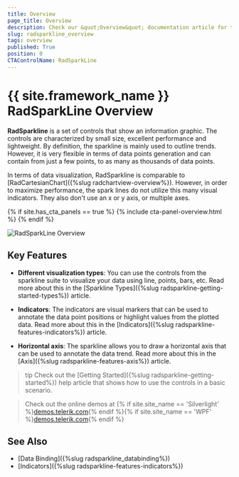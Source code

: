 ```yaml
---
title: Overview
page_title: Overview
description: Check our &quot;Overview&quot; documentation article for the RadSparkLine {{ site.framework_name }} control.
slug: radsparkline_overview
tags: overview
published: True
position: 0
CTAControlName: RadSparkLine
---
```


# {{ site.framework_name }} RadSparkLine Overview

__RadSparkline__ is a set of controls that show an information graphic. The controls are characterized by small size, excellent performance and lightweight. By definition, the sparkline is mainly used to outline trends. However, it is very flexible in terms of data points generation and can contain from just a few points, to as many as thousands of data points.

In terms of data visualization, RadSparkline is comparable to [RadCartesianChart]({%slug radchartview-overview%}). However, in order to maximize performance, the spark lines do not utilize this many visual indicators. They also don't use an x or y axis, or multiple axes.

{% if site.has_cta_panels == true %}
{% include cta-panel-overview.html %}
{% endif %}

![RadSparkLine Overview](images/sparkline-overview-0.png)

## Key Features

* __Different visualization types__: You can use the controls from the sparkline suite to visualize your data using line, points, bars, etc. Read more about this in the [Sparkline Types]({%slug radsparkline-getting-started-types%}) article.

* __Indicators__: The indicators are visual markers that can be used to annotate the data point positions or highlight values from the plotted data. Read more about this in the [Indicators]({%slug radsparkline-features-indicators%}) article.

* __Horizontal axis__: The sparkline allows you to draw a horizontal axis that can be used to annotate the data trend. Read more about this in the [Axis]({%slug radsparkline-features-axis%}) article.

>tip Check out the [Getting Started]({%slug radsparkline-getting-started%}) help article that shows how to use the controls in a basic scenario.

> Check out the online demos at {% if site.site_name == 'Silverlight' %}[demos.telerik.com](https://demos.telerik.com/silverlight/#BulletGraph/FirstLook){% endif %}{% if site.site_name == 'WPF' %}[demos.telerik.com](https://demos.telerik.com/wpf/){% endif %}

## See Also
 * [Data Binding]({%slug radsparkline_databinding%})
 * [Indicators]({%slug radsparkline-features-indicators%})